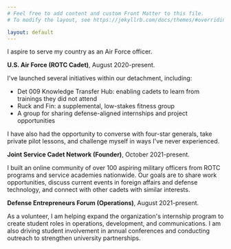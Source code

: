 ```yaml
---
# Feel free to add content and custom Front Matter to this file.
# To modify the layout, see https://jekyllrb.com/docs/themes/#overriding-theme-defaults

layout: default
---
```

I aspire to serve my country as an Air Force officer.

**U.S. Air Force (ROTC Cadet)**, August 2020-present.

I've launched several initiatives within our detachment, including:
- Det 009 Knowledge Transfer Hub: enabling cadets to learn from trainings they did not attend
- Ruck and Fin: a supplemental, low-stakes fitness group
- A group for sharing defense-aligned internships and project opportunities

I have also had the opportunity to converse with four-star generals, take private pilot lessons, and challenge myself in ways I've never experienced.

**Joint Service Cadet Network (Founder)**, October 2021-present.

I built an online community of over 100 aspiring military officers from ROTC programs and service academies nationwide. Our goals are to share work opportunities, discuss current events in foreign affairs and defense technology, and connect with other cadets with similar interests.

**Defense Entrepreneurs Forum (Operations)**, August 2021-present.

As a volunteer, I am helping expand the organization's internship program to create student roles in operations, development, and communications. I am also driving student involvement in annual conferences and conducting outreach to strengthen university partnerships.
